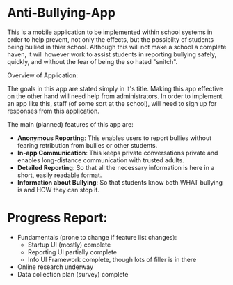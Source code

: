# Anti-Bullying-App


This is a mobile application to be implemented within school systems in order to help prevent, not only the effects, but the possibilty of students being bullied in thier school. Although this will not make a school a complete haven, it will however work to assist students in reporting bullying safely, quickly, and without the fear of being the so hated "snitch".

Overview of Application:

The goals in this app are stated simply in it's title. Making this app effective on the other hand will need help from administrators. In order to implement an app like this, staff (of some sort at the school), will need to sign up for responses from this application.

The main (planned) features of this app are:
- **Anonymous Reporting**: This enables users to report bullies without fearing retribution from bullies or other students.
- **In-app Communication**: This keeps private conversations private and enables long-distance communication with trusted adults.
- **Detailed Reporting**: So that all the necessary information is here in a short, easily readable format.
- **Information about Bullying**: So that students know both WHAT bullying is and HOW they can stop it.

# Progress Report:
- Fundamentals (prone to change if feature list changes):
  - Startup UI (mostly) complete
  - Reporting UI partially complete
  - Info UI Framework complete, though lots of filler is in there
- Online research underway
- Data collection plan (survey) complete
